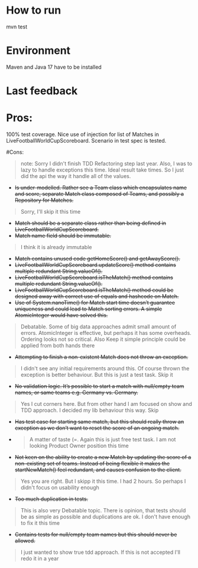 # How to run 
mvn test

# Environment
Maven and Java 17 have to be installed

# Last feedback
# Pros:

100% test coverage.
Nice use of injection for list of Matches in LiveFootballWorldCupScoreboard.
Scenario in test spec is tested.

#Cons:

> note: Sorry I didn't finish TDD Refactoring step last year. Also, I was to lazy to handle exceptions this time. Ideal result take times. So I just did the api the way it handle all of the values. 

- ~~Is under-modelled. Rather see a Team class which encapsulates name and score, separate Match class composed of Teams, and possibly a Repository for Matches.~~
>Sorry, I'll skip it this time
- ~~Match should be a separate class rather than being defined in LiveFootballWorldCupScoreboard.~~
- ~~Match name field should be immutable.~~
>I think it is already immutable
- ~~Match contains unused code getHomeScore() and getAwayScore().~~
- ~~LiveFootballWorldCupScoreboard.updateScore() method contains multiple redundant String.valueOf().~~
- ~~LiveFootballWorldCupScoreboard.isTheMatch() method contains multiple redundant String.valueOf().~~
- ~~LiveFootballWorldCupScoreboard.isTheMatch() method could be designed away with correct use of equals and hashcode on Match.~~
- ~~Use of System.nanoTime() for Match start time doesn’t guarantee uniqueness and could lead to Match sorting errors. A simple AtomicInteger would have solved this.~~
>Debatable. Some of big data approaches admit small amount of errors. AtomicInteger is effective, but perhaps it has some overheads. Ordering looks not so critical. Also Keep it simple principle could be applied from both hands there  
- ~~Attempting to finish a non-existent Match does not throw an exception.~~
>I didn't see any initial requirements around this. Of course thrown the exception is better behaviour. But this is just a test task. Skip it  
- ~~No validation logic. It’s possible to start a match with null/empty team names, or same teams e.g. Germany vs. Germany.~~
>Yes I cut corners here. But from other hand I am focused on show and TDD approach. I decided my lib behaviour this way. Skip
- ~~Has test case for starting same match, but this should really throw an exception as we don’t want to reset the score of an ongoing match.~~
- >A matter of taste (=. Again this is just free test task. I am not looking Product Owner position this time  
- ~~Not keen on the ability to create a new Match by updating the score of a non-existing set of teams. Instead of being flexible it makes the startNewMatch() feel redundant, and causes confusion to the client.~~
>Yes you are right. But I skipp it this time. I had 2 hours. So perhaps I didn't focus on usability enough
- ~~Too much duplication in tests.~~
>This is also very Debatable topic. There is opinion, that tests should be as simple as possible and duplications are ok. I don't have enough to fix it this time  
- ~~Contains tests for null/empty team names but this should never be allowed.~~
>I just wanted to show true tdd approach. If this is not accepted I'll redo it in a year
